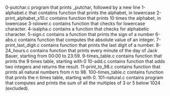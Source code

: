0-putchar.c program that prints _putchar, followed by a new line
1-alphabet.c that contatins function that prints the alphabet, in lowercase
2-print_alphabet_x10.c contains function that prints 10 times the alphabet, in lowercase
3-islower.c contains function that checks for lowercase character.
4-isalpha.c contains a  function that checks for alphabetic character.
5-sign.c contains a function that prints the sign of a number
6-abs.c contains  function that computes the absolute value of an integer.
7-print_last_digit.c contains  function that prints the last digit of a number.
8-24_hours.c contains  function that prints every minute of the day of Jack Bauer, starting from 00:00 to 23:59.
9-times_table.c contains function that prints the 9 times table, starting with 0
10-add.c contains function that adds two integers and returns the result.
11-print_to_98.c contains function that prints all natural numbers from n to 98.
100-times_table.c contains function that prints the n times table, starting with 0.
101-natural.c contains program that computes and prints the sum of all the multiples of 3 or 5 below 1024 (excluded).
